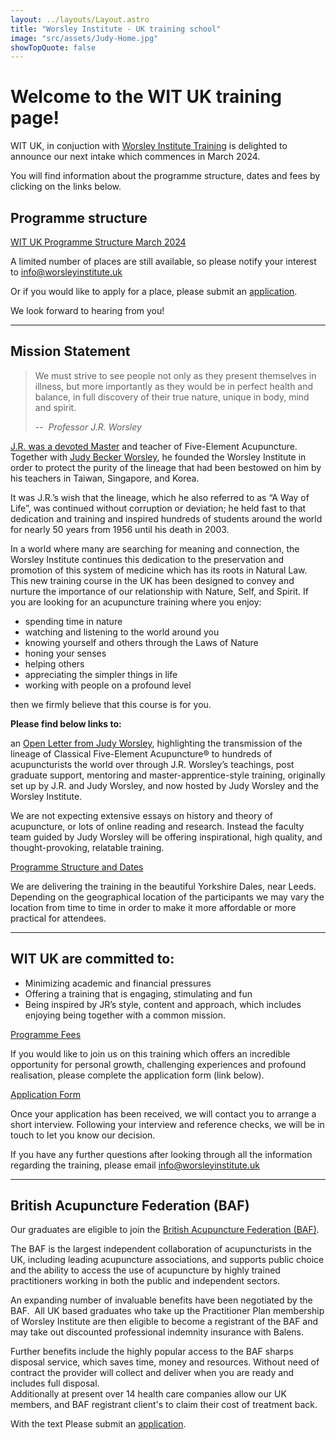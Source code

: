 ```yaml
---
layout: ../layouts/Layout.astro
title: "Worsley Institute - UK training school"
image: "src/assets/Judy-Home.jpg"
showTopQuote: false
---
```


# Welcome to the WIT UK training page!

WIT UK, in conjuction with [Worsley Institute Training](https://worsleyinstitute.com/pages/worsley-institute-training-wit-mission-statement) is delighted to announce our next intake which commences in March 2024.

You will find information about the programme structure, dates and fees by clicking on the links below.

## Programme structure

[WIT UK Programme Structure March 2024](https://cdn.shopify.com/s/files/1/0605/2718/2031/files/WIT_UK_Programme_Structure_March_2024_v1.0.pdf?v=1694098238)

A limited number of places are still available, so please notify your interest to [info@worsleyinstitute.uk](mailto:info@worsleyinstitute.uk)

Or if you would like to apply for a place, please submit an [application](https://form.jotformeu.com/202513369494358).

We look forward to hearing from you!

---

## Mission Statement

> We must strive to see people not only as they present themselves in illness, but more importantly as they would be in perfect health and balance, in full discovery of their true nature, unique in body, mind and spirit.
>
> -- <cite> Professor J.R. Worsley</cite>

[J.R. was a devoted Master](https://worsleyinstitute.com/pages/j-r-worsley) and teacher of Five-Element Acupuncture. Together with [Judy Becker Worsley](https://worsleyinstitute.com/pages/judy-worsley), he founded the Worsley Institute in order to protect the purity of the lineage that had been bestowed on him by his teachers in Taiwan, Singapore, and Korea.

It was J.R.’s wish that the lineage, which he also referred to as “A Way of Life”, was continued without corruption or deviation; he held fast to that dedication and training and inspired hundreds of students around the world for nearly 50 years from 1956 until his death in 2003.

In a world where many are searching for meaning and connection, the Worsley Institute continues this dedication to the preservation and promotion of this system of medicine which has its roots in Natural Law. This new training course in the UK has been designed to convey and nurture the importance of our relationship with Nature, Self, and Spirit.
If you are looking for an acupuncture training where you enjoy:

-   spending time in nature
-   watching and listening to the world around you
-   knowing yourself and others through the Laws of Nature
-   honing your senses
-   helping others
-   appreciating the simpler things in life
-   working with people on a profound level

then we firmly believe that this course is for you.

**Please find below links to:**

an [Open Letter from Judy Worsley](https://cdn.shopify.com/s/files/1/0605/2718/2031/files/JBW-Open-Winc-Letter.pdf?v=1658776421), highlighting the transmission of the lineage of Classical Five-Element Acupuncture® to hundreds of acupuncturists the world over through J.R. Worsley’s teachings, post graduate support, mentoring and master-apprentice-style training, originally set up by J.R. and Judy Worsley, and now hosted by Judy Worsley and the Worsley Institute.

We are not expecting extensive essays on history and theory of acupuncture, or lots of online reading and research. Instead the faculty team guided by Judy Worsley will be offering inspirational, high quality, and thought-provoking, relatable training.

[Programme Structure and Dates](https://cdn.shopify.com/s/files/1/0605/2718/2031/files/WIT_UK_Programme_Structure_March_2024_v1.0.pdf?v=1694098238)

We are delivering the training in the beautiful Yorkshire Dales, near Leeds. Depending on the geographical location of the participants we may vary the location from time to time in order to make it more affordable or more practical for attendees.

---

## WIT UK are committed to:

-   Minimizing academic and financial pressures
-   Offering a training that is engaging, stimulating and fun
-   Being inspired by JR’s style, content and approach, which includes enjoying being together with a common mission.

[Programme Fees](https://cdn.shopify.com/s/files/1/0605/2718/2031/files/WIT_UK_Programme_Fees_March_2024.pdf?v=1693320522)

If you would like to join us on this training which offers an incredible opportunity for personal growth, challenging experiences and profound realisation, please complete the application form (link below).

[Application Form](https://form.jotformeu.com/202513369494358)

Once your application has been received, we will contact you to arrange a short interview. Following your interview and reference checks, we will be in touch to let you know our decision.

If you have any further questions after looking through all the information regarding the training, please email [info@worsleyinstitute.uk](mailto:info@worsleyinstitute.uk)

---

## British Acupuncture Federation (BAF)

Our graduates are eligible to join the [British Acupuncture Federation (BAF)](https://www.britishacupuncturefederation.co.uk/ "Join the British Acupuncture Federation (BAF)").

The BAF is the largest independent collaboration of acupuncturists in the UK, including leading acupuncture associations, and supports public choice and the ability to access the use of acupuncture by highly trained practitioners working in both the public and independent sectors.

An expanding number of invaluable benefits have been negotiated by the BAF.  All UK based graduates who take up the Practitioner Plan membership of Worsley Institute are then eligible to become a registrant of the BAF and may take out discounted professional indemnity insurance with Balens.

Further benefits include the highly popular access to the BAF sharps disposal service, which saves time, money and resources. Without need of contract the provider will collect and deliver when you are ready and includes full disposal.  
Additionally at present over 14 health care companies allow our UK members, and BAF registrant client's to claim their cost of treatment back.

With the text Please submit an [application](https://form.jotformeu.com/202513369494358).
